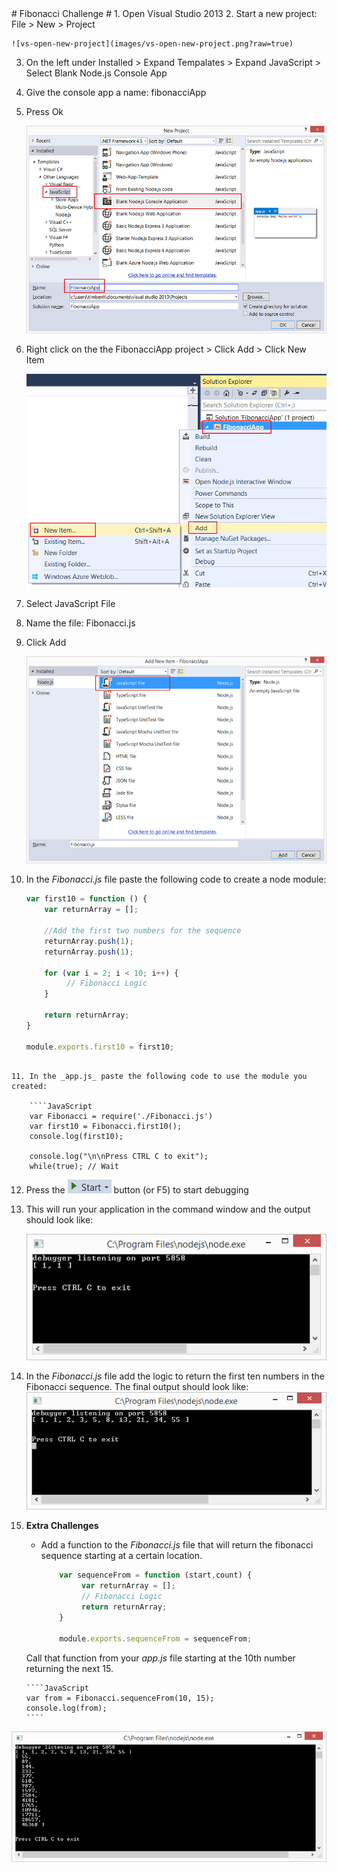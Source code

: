 ﻿<a name="fibonacci-challenge" />
# Fibonacci Challenge #
1. Open Visual Studio 2013
2. Start a new project: File > New > Project

	![vs-open-new-project](images/vs-open-new-project.png?raw=true)

3. On the left under Installed > Expand Tempalates > Expand JavaScript > Select Blank Node.js Console App
4. Give the console app a name: fibonacciApp
5. Press Ok

	![2-blank-node-console](images/2-blank-node-console.png?raw=true)

6. Right click on the the FibonacciApp project > Click Add > Click New Item

	![3-new-item](images/3-new-item.png?raw=true)

7. Select JavaScript File

8. Name the file: Fibonacci.js

9. Click Add	

	![4-new-file](images/4-new-file.png?raw=true)

10. In the _Fibonacci.js_ file paste the following code to create a node module: 

	````JavaScript
	var first10 = function () {
		var returnArray = [];
		 
		//Add the first two numbers for the sequence
		returnArray.push(1); 
		returnArray.push(1); 

		for (var i = 2; i < 10; i++) {
			 // Fibonacci Logic 
		}

		return returnArray;
	}

	module.exports.first10 = first10;
````

11. In the _app.js_ paste the following code to use the module you created: 

	````JavaScript
	var Fibonacci = require('./Fibonacci.js')
	var first10 = Fibonacci.first10();
	console.log(first10);

	console.log("\n\nPress CTRL C to exit");
	while(true); // Wait
````
12. Press the ![start-debugging](images/start-debugging.png?raw=true) button (or F5) to start debugging
13. This will run your application in the command window and the output should look like:
		
	![blank-fibonacci-output](images/blank-fibonacci-output.png?raw=true)

14. In the _Fibonacci.js_ file add the logic to return the first ten numbers in the Fibonacci sequence.  The final output should look like:
	![first10-output](images/first10-output.png?raw=true)

15. **Extra Challenges**
	- Add a function to the _Fibonacci.js_ file that will return the fibonacci sequence starting at a certain location. 

		````JavaScript
			var sequenceFrom = function (start,count) {
				 var returnArray = [];
				 // Fibonacci Logic  
				 return returnArray;
			}

			module.exports.sequenceFrom = sequenceFrom;
		````
	Call that function from your _app.js_ file starting at the 10th number returning the next 15.

		````JavaScript
		var from = Fibonacci.sequenceFrom(10, 15);
		console.log(from);
		````
![extra-challenge](images/extra-challenge.png?raw=true)



